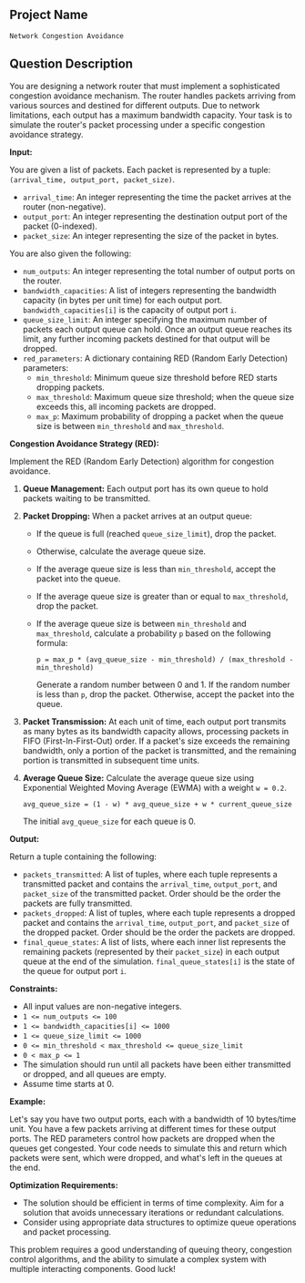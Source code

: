 ## Project Name

```
Network Congestion Avoidance
```

## Question Description

You are designing a network router that must implement a sophisticated congestion avoidance mechanism. The router handles packets arriving from various sources and destined for different outputs. Due to network limitations, each output has a maximum bandwidth capacity. Your task is to simulate the router's packet processing under a specific congestion avoidance strategy.

**Input:**

You are given a list of packets. Each packet is represented by a tuple: `(arrival_time, output_port, packet_size)`.

*   `arrival_time`: An integer representing the time the packet arrives at the router (non-negative).
*   `output_port`: An integer representing the destination output port of the packet (0-indexed).
*   `packet_size`: An integer representing the size of the packet in bytes.

You are also given the following:

*   `num_outputs`: An integer representing the total number of output ports on the router.
*   `bandwidth_capacities`: A list of integers representing the bandwidth capacity (in bytes per unit time) for each output port. `bandwidth_capacities[i]` is the capacity of output port `i`.
*   `queue_size_limit`: An integer specifying the maximum number of packets each output queue can hold. Once an output queue reaches its limit, any further incoming packets destined for that output will be dropped.
*   `red_parameters`: A dictionary containing RED (Random Early Detection) parameters:
    *   `min_threshold`: Minimum queue size threshold before RED starts dropping packets.
    *   `max_threshold`: Maximum queue size threshold; when the queue size exceeds this, all incoming packets are dropped.
    *   `max_p`: Maximum probability of dropping a packet when the queue size is between `min_threshold` and `max_threshold`.

**Congestion Avoidance Strategy (RED):**

Implement the RED (Random Early Detection) algorithm for congestion avoidance.

1.  **Queue Management:** Each output port has its own queue to hold packets waiting to be transmitted.
2.  **Packet Dropping:** When a packet arrives at an output queue:
    *   If the queue is full (reached `queue_size_limit`), drop the packet.
    *   Otherwise, calculate the average queue size.
    *   If the average queue size is less than `min_threshold`, accept the packet into the queue.
    *   If the average queue size is greater than or equal to `max_threshold`, drop the packet.
    *   If the average queue size is between `min_threshold` and `max_threshold`, calculate a probability `p` based on the following formula:

        `p = max_p * (avg_queue_size - min_threshold) / (max_threshold - min_threshold)`

        Generate a random number between 0 and 1. If the random number is less than `p`, drop the packet. Otherwise, accept the packet into the queue.
3.  **Packet Transmission:** At each unit of time, each output port transmits as many bytes as its bandwidth capacity allows, processing packets in FIFO (First-In-First-Out) order. If a packet's size exceeds the remaining bandwidth, only a portion of the packet is transmitted, and the remaining portion is transmitted in subsequent time units.
4.  **Average Queue Size:** Calculate the average queue size using Exponential Weighted Moving Average (EWMA) with a weight `w = 0.2`.

    `avg_queue_size = (1 - w) * avg_queue_size + w * current_queue_size`

    The initial `avg_queue_size` for each queue is 0.

**Output:**

Return a tuple containing the following:

*   `packets_transmitted`: A list of tuples, where each tuple represents a transmitted packet and contains the `arrival_time`, `output_port`, and `packet_size` of the transmitted packet. Order should be the order the packets are fully transmitted.
*   `packets_dropped`: A list of tuples, where each tuple represents a dropped packet and contains the `arrival_time`, `output_port`, and `packet_size` of the dropped packet. Order should be the order the packets are dropped.
*   `final_queue_states`: A list of lists, where each inner list represents the remaining packets (represented by their `packet_size`) in each output queue at the end of the simulation.  `final_queue_states[i]` is the state of the queue for output port `i`.

**Constraints:**

*   All input values are non-negative integers.
*   `1 <= num_outputs <= 100`
*   `1 <= bandwidth_capacities[i] <= 1000`
*   `1 <= queue_size_limit <= 1000`
*   `0 <= min_threshold < max_threshold <= queue_size_limit`
*   `0 < max_p <= 1`
*   The simulation should run until all packets have been either transmitted or dropped, and all queues are empty.
*   Assume time starts at 0.

**Example:**

Let's say you have two output ports, each with a bandwidth of 10 bytes/time unit.  You have a few packets arriving at different times for these output ports.  The RED parameters control how packets are dropped when the queues get congested.  Your code needs to simulate this and return which packets were sent, which were dropped, and what's left in the queues at the end.

**Optimization Requirements:**

*   The solution should be efficient in terms of time complexity. Aim for a solution that avoids unnecessary iterations or redundant calculations.
*   Consider using appropriate data structures to optimize queue operations and packet processing.

This problem requires a good understanding of queuing theory, congestion control algorithms, and the ability to simulate a complex system with multiple interacting components. Good luck!
